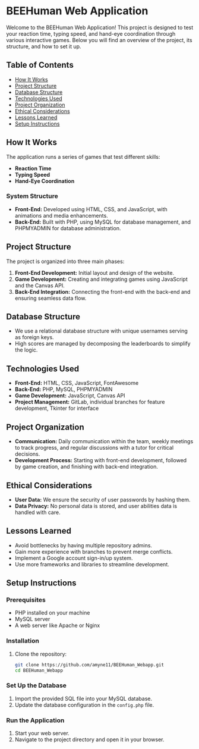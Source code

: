 # BEEHuman Web Application

Welcome to the BEEHuman Web Application! This project is designed to test your reaction time, typing speed, and hand-eye coordination through various interactive games. Below you will find an overview of the project, its structure, and how to set it up.

## Table of Contents

- [How It Works](#how-it-works)
- [Project Structure](#project-structure)
- [Database Structure](#database-structure)
- [Technologies Used](#technologies-used)
- [Project Organization](#project-organization)
- [Ethical Considerations](#ethical-considerations)
- [Lessons Learned](#lessons-learned)
- [Setup Instructions](#setup-instructions)


## How It Works

The application runs a series of games that test different skills:
- **Reaction Time**
- **Typing Speed**
- **Hand-Eye Coordination**

### System Structure

- **Front-End:** Developed using HTML, CSS, and JavaScript, with animations and media enhancements.
- **Back-End:** Built with PHP, using MySQL for database management, and PHPMYADMIN for database administration.

## Project Structure

The project is organized into three main phases:
1. **Front-End Development:** Initial layout and design of the website.
2. **Game Development:** Creating and integrating games using JavaScript and the Canvas API.
3. **Back-End Integration:** Connecting the front-end with the back-end and ensuring seamless data flow.

## Database Structure

- We use a relational database structure with unique usernames serving as foreign keys.
- High scores are managed by decomposing the leaderboards to simplify the logic.

## Technologies Used

- **Front-End:** HTML, CSS, JavaScript, FontAwesome
- **Back-End:** PHP, MySQL, PHPMYADMIN
- **Game Development:** JavaScript, Canvas API
- **Project Management:** GitLab, individual branches for feature development, Tkinter for interface

## Project Organization

- **Communication:** Daily communication within the team, weekly meetings to track progress, and regular discussions with a tutor for critical decisions.
- **Development Process:** Starting with front-end development, followed by game creation, and finishing with back-end integration.

## Ethical Considerations

- **User Data:** We ensure the security of user passwords by hashing them.
- **Data Privacy:** No personal data is stored, and user abilities data is handled with care.

## Lessons Learned

- Avoid bottlenecks by having multiple repository admins.
- Gain more experience with branches to prevent merge conflicts.
- Implement a Google account sign-in/up system.
- Use more frameworks and libraries to streamline development.

## Setup Instructions

### Prerequisites

- PHP installed on your machine
- MySQL server
- A web server like Apache or Nginx

### Installation

1. Clone the repository:
   ```sh
   git clone https://github.com/amyne11/BEEHuman_Webapp.git
   cd BEEHuman_Webapp
   ```

### Set Up the Database

1. Import the provided SQL file into your MySQL database.
2. Update the database configuration in the `config.php` file.

### Run the Application

1. Start your web server.
2. Navigate to the project directory and open it in your browser.

